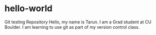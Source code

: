 # hello-world
Git testing Repository
Hello, my name is Tarun.
I am a Grad student at CU Boulder.
I am learning to use git as part of my version control class.
